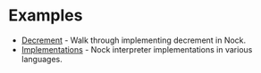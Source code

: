 # Examples

- [Decrement](/language/nock/examples/decrement) - Walk through implementing decrement in Nock.
- [Implementations](/language/nock/examples/implementations) - Nock interpreter implementations in various languages.
